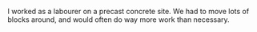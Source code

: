 I worked as a labourer on a precast concrete site. We had to move lots of blocks around, and would often do way more work than necessary. 
